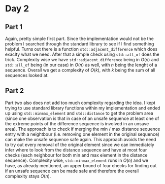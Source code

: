 # Day 2

## Part 1
Again, pretty simple first part. Since the implementation would not be the problem I searched through the 
standard library to see if I find something helpful. Turns out there is a function `std::adjacent_difference`
which does exaclty what we need. After that a simple check using `std::all_of` does the trick. Complexity wise
we have `std::adjacent_difference` being in $O(n)$ and `std::all_of` being (in our case) in $O(n)$ as well, with
$n$ being the lenght of a sequence. Overall we get a complexity of $O(k)$, with $k$ being the sum of all sequences 
looked at.

## Part 2
Part two also does not add too much complexity regarding the idea. I kept trying to use standard library
functions within my implementation and ended up using `std::minmax_element` and `std::distance` to
get the problem area (since one observation is that in case of an unsafe sequence at least one of 
the extreme points of the difference sequence is involved in an unsave area). The approach is to check
if merging the min / max distance sequence entry with a neightbour (i.e. removing one element in the original
sequence) can make the unsafe sequence safe again. This approach avoids the need to try out every removal
of the original element since we can immediately infer where to look from the distance sequence and have at most
four checks (each neighbour for both min and max element in the distance sequence). Complexity wise,
`std::minmax_element` runs in $O(n)$ and we have, as already mentioned, an upper bound of four checks for
finding out if an unsafe sequence can be made safe and therefore the overall complexity stays $O(n)$.